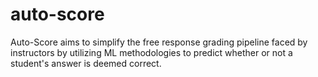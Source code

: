 # auto-score

Auto-Score aims to simplify the free response grading pipeline faced by instructors by utilizing ML methodologies to predict whether or not a student's answer is deemed correct.